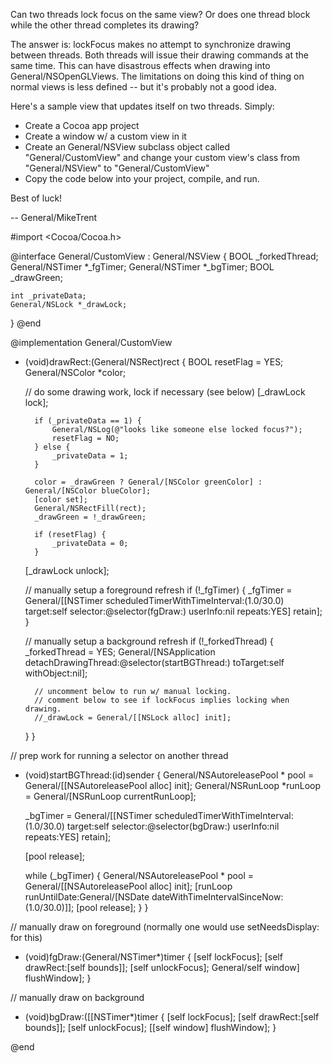 Can two threads lock focus on the same view? Or does one thread block while the other thread completes its drawing?

The answer is: lockFocus makes no attempt to synchronize drawing between threads. Both threads will issue their drawing commands at the same time. This can have disastrous effects when drawing into General/NSOpenGLViews. The limitations on doing this kind of thing on normal views is less defined -- but it's probably not a good idea.

Here's a sample view that updates itself on two threads. Simply:


* Create a Cocoa app project
* Create a window w/ a custom view in it
* Create an General/NSView subclass object called "General/CustomView" and change your custom view's class from "General/NSView" to "General/CustomView"
* Copy the code below into your project, compile, and run. 


Best of luck!

-- General/MikeTrent

    

#import <Cocoa/Cocoa.h>

@interface General/CustomView : General/NSView
{
    BOOL _forkedThread;
    General/NSTimer *_fgTimer;
    General/NSTimer *_bgTimer;
    BOOL _drawGreen;
    
    int _privateData;
    General/NSLock *_drawLock;
}
@end

@implementation General/CustomView

- (void)drawRect:(General/NSRect)rect
{
    BOOL resetFlag = YES;
    General/NSColor *color;

    // do some drawing work, lock if necessary (see below)
    [_drawLock lock];
    
        if (_privateData == 1) {
            General/NSLog(@"looks like someone else locked focus?");
            resetFlag = NO;
        } else {
            _privateData = 1;
        }
    
        color = _drawGreen ? General/[NSColor greenColor] : General/[NSColor blueColor];
        [color set];
        General/NSRectFill(rect); 
        _drawGreen = !_drawGreen;   
            
        if (resetFlag) {
            _privateData = 0;
        }
    
    [_drawLock unlock];
    
    // manually setup a foreground refresh
    if (!_fgTimer) {
        _fgTimer = General/[[NSTimer
                scheduledTimerWithTimeInterval:(1.0/30.0)
                                        target:self
                                        selector:@selector(fgDraw:)
                                        userInfo:nil
                                        repeats:YES] retain];
    }

    // manually setup a background refresh
    if (!_forkedThread) {
        _forkedThread = YES;
        General/[NSApplication detachDrawingThread:@selector(startBGThread:)
                                  toTarget:self 
                                withObject:nil];
        
        // uncomment below to run w/ manual locking.
        // comment below to see if lockFocus implies locking when drawing.
        //_drawLock = General/[[NSLock alloc] init];
    }
}

// prep work for running a selector on another thread 
- (void)startBGThread:(id)sender
{
    General/NSAutoreleasePool * pool = General/[[NSAutoreleasePool alloc] init];
    General/NSRunLoop *runLoop = General/[NSRunLoop currentRunLoop];

    _bgTimer = General/[[NSTimer
              scheduledTimerWithTimeInterval:(1.0/30.0)
                                      target:self
                                    selector:@selector(bgDraw:)
                                    userInfo:nil
                                     repeats:YES] retain];

    [pool release];
    
    while (_bgTimer) {
        General/NSAutoreleasePool * pool = General/[[NSAutoreleasePool alloc] init];
        [runLoop runUntilDate:General/[NSDate dateWithTimeIntervalSinceNow:(1.0/30.0)]];
        [pool release];
    }
}

// manually draw on foreground (normally one would use setNeedsDisplay: for this)
- (void)fgDraw:(General/NSTimer*)timer
{
    [self lockFocus];
    [self drawRect:[self bounds]];
    [self unlockFocus];
    General/self window] flushWindow];
}

// manually draw on background
- (void)bgDraw:([[NSTimer*)timer
{
    [self lockFocus];
    [self drawRect:[self bounds]];
    [self unlockFocus];
    [[self window] flushWindow];
}

@end

